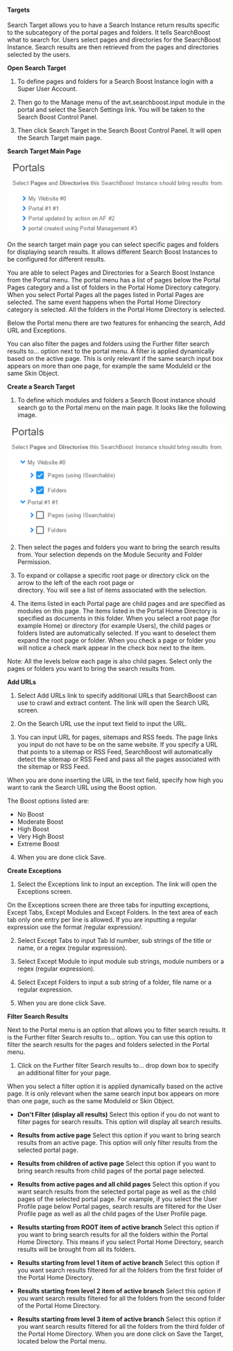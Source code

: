 #### Targets

Search Target allows you to have a Search Instance return results specific to the subcategory of the portal pages and folders. It tells SearchBoost what to search for. Users select pages and directories for the SearchBoost Instance. Search results are then retrieved from the pages and directories selected by the users.

**Open Search Target**

1. To define pages and folders for a Search Boost Instance login with a Super User Account.

2. Then go to the Manage menu of the avt.searchboost.input module in the portal and select the Search Settings link. You will be taken to the Search Boost Control Panel.

3. Then click Search Target in the Search Boost Control Panel. It will open the Search Target main page.

**Search Target Main Page**

![](2016-08-12_1802.png)

On the search target main page you can select specific pages and folders for displaying search results. It allows different Search Boost Instances to be configured for different results. 

You are able to select Pages and Directories for a Search Boost Instance from the Portal menu. The portal menu has a list of pages below the Portal Pages category and a list of folders in the Portal Home Directory category. When you select Portal Pages all the pages listed in Portal Pages are selected. The same event happens when the Portal Home Directory category is selected. All the folders in the Portal Home Directory is selected.

Below the Portal menu there are two features for enhancing the search, Add URL and Exceptions.

You can also filter the pages and folders using the Further filter search results to... option next to the portal menu. A filter is applied dynamically based on the active page. This is only relevant if the same search input box appears on more than one page, for example the same ModuleId or the same Skin Object.

**Create a Search Target**

1. To define which modules and folders a Search Boost instance should search go to the Portal menu on the main page. It looks like the following image.

![](2016-08-12_1803.png)

2. Then select the pages and folders you want to bring the search results from. Your selection depends on the Module Security and Folder Permission. 

3. To expand or collapse a specific root page or directory click on the arrow to the left of the each root page or   
 directory. You will see a list of items associated with the selection.

4. The items listed in each Portal page are child pages and are specified as modules on this page. The items listed in the Portal Home Directory is specified as documents in this folder. When you select a root page (for example Home) or directory (for example Users), the child pages or folders listed are automatically selected. If you want to deselect them expand the root page or folder. When you check a page or folder you will notice a check mark appear in the check box next to the item.

Note: All the levels below each page is also child pages. Select only the pages or folders you want to bring the search results from. 

**Add URLs**

1. Select Add URLs link to specify additional URLs that SearchBoost can use to crawl and extract content. The link will open the Search URL screen.

2. On the Search URL use the input text field to input the URL.

3. You can input URL for pages, sitemaps and RSS feeds. The page links you input do not have to be on the same website. If you specify a URL that points to a sitemap or RSS Feed, SearchBoost will automatically detect the sitemap or RSS Feed and pass all the pages associated with the sitemap or RSS Feed.

When you are done inserting the URL in the text field, specify how high you want to rank the Search URL using the Boost option.

The Boost options listed are: 

  * No Boost
  * Moderate Boost
  * High Boost
  * Very High Boost
  * Extreme Boost

4. When you are done click Save.

**Create Exceptions**

1. Select the Exceptions link to input an exception. The link will open the Exceptions screen. 

On the Exceptions screen there are three tabs for inputting exceptions, Except Tabs, Except Modules and Except Folders. In the text area of each tab only one entry per line is allowed. If you are inputting a regular expression use the format /regular expression/.

2. Select Except Tabs to input Tab Id number, sub strings of the title or name, or a regex (regular expression). 

3. Select Except Module to input module sub strings, module numbers or a regex (regular expression).

4. Select Except Folders to input a sub string of a folder, file name or a regular expression.

5. When you are done click Save.


**Filter Search Results**

Next to the Portal menu is an option that allows you to filter search results. It is the Further filter Search results to... option. You can use this option to filter the search results for the pages and folders selected in the Portal menu.

1. Click on the Further filter Search results to... drop down box to specify an additional filter for your page.

When you select a filter option it is applied dynamically based on the active page. It is only relevant when the same search input box appears on more than one page, such as the same ModuleId or Skin Object. 

  * **Don't Filter (display all results)**
Select this option if you do not want to filter pages for search results. This option will display all search results.

  * **Results from active page**
Select this option if you want to bring search results from an active page. This option will only filter results from the selected portal page.

  * **Results from children of active page**
Select this option if you want to bring search results from child pages of the portal page selected.

  * **Results from active pages and all child pages**
Select this option if you want search results from the selected portal page as well as the child pages of the selected portal page. For example, if you select the User Profile page below Portal pages, search results are filtered for the User Profile page as well as all the child pages of the User Profile page.

  * **Results starting from ROOT item of active branch**
Select this option if you want to bring search results for all the folders within the Portal Home Directory. This means if you select Portal Home Directory, search results will be brought from all its folders.

  * **Results starting from level 1 item of active branch**
Select this option if you want search results filtered for all the folders from the first folder of the Portal Home Directory.

  * **Results starting from level 2 item of active branch**
Select this option if you want search results filtered for all the folders from the second folder of the Portal Home Directory.

  * **Results starting from level 3 item of active branch**
Select this option if you want search results filtered for all the folders from the third folder of the Portal Home Directory.
When you are done click on Save the Target, located below the Portal menu. 